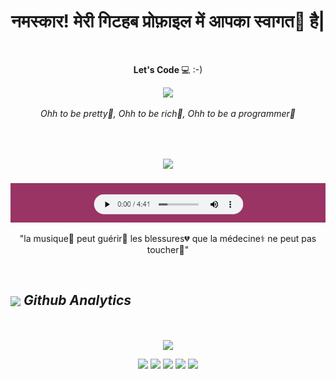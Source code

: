 <h1 align="center">नमस्कार! मेरी गिटहब प्रोफ़ाइल में आपका स्वागत🌹 है|</h1>

<br>

<div align="center">
   <p><b>Let's Code </b>💻 :-)</p> 
      <img src="https://github.com/Anmol-Baranwal/Cool-GIFs-For-GitHub/assets/74038190/7d484dc9-68a9-4ee6-a767-aea59035c12d" width="500">
   <p><i>Ohh to be pretty🥀, Ohh to be rich👑, Ohh to be a programmer🎀</i></p>
</div>

<br>

<div align="center">
   <h2><img src="https://media.tenor.com/IZH_k7F9aqcAAAAi/music.gif" width="150"></h2>
      <a href="https://roseewood.github.io/">
         <img src="Song.png" alt="An imgae of audio element" width="600">
      </a>
   <p>"la musique🎵 peut guérir🌿 les blessures💔 que la médecine⚕️ ne peut pas toucher🌟"</p>  
</div>

<br>

<div>
 <h2>
   <img src="https://media.giphy.com/media/iY8CRBdQXODJSCERIr/giphy.gif" width="45" align="center"> <span><i>Github Analytics</i></span>
 </h2>
</div>

<br>

<div align="center" width="50%">
   <p><img align="center" src="https://github-readme-streak-stats.herokuapp.com/?user=roseewood&theme=dark&fire"/></p>
</div>

<div align="center">
   <img height="180em" src="https://github-profile-summary-cards.vercel.app/api/cards/profile-details?username=roseewood&theme=jolly&fire" />
   <img height="180em" src="https://github-profile-summary-cards.vercel.app/api/cards/repos-per-language?username=roseewood&theme=jolly&fire" />
   <img height="180em" src="https://github-profile-summary-cards.vercel.app/api/cards/most-commit-language?username=roseewood&theme=jolly&fire" />
   <img height="180em" src="https://github-profile-summary-cards.vercel.app/api/cards/stats?username=roseewood&theme=jolly&fire"/>
   <img height="180em" src="https://github-profile-summary-cards.vercel.app/api/cards/productive-time?username=roseewood&theme=jolly&fire" />
</div>

<br>
